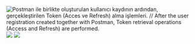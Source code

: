 
![Postman ile birlikte oluşturulan kullanıcı kaydının ardından, gerçekleştirilen Token (Acces ve Refresh) alma işlemleri. // After the user registration created together with Postman, Token retrieval operations (Access and Refresh) are performed.](Asp.NetCoreAPI-JsonWebToken/projectphotos/Swagger.png)
![](Asp.NetCoreAPI-JsonWebToken/projectphotos/PostmanUser.png)
![](Asp.NetCoreAPI-JsonWebToken/projectphotos/PostmanCreateToken.png)


